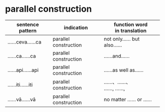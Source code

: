 # parallel construction

|sentence pattern|indication|function word<br>in translation|
|-|-|-|
|……ceva……ca|parallel construction|not only…… but also……|
|……ca……ca|parallel construction|……and……|
|……api……api|parallel construction|……as well as……|
|……iti……iti|parallel construction|……、……、<br>……, ……,|
|……vā……vā|parallel construction|no matter …… or ……|
